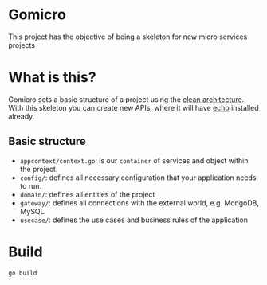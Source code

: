 Gomicro
=======

This project has the objective of being a skeleton for new micro services projects

# What is this?

Gomicro sets a basic structure of a project using the [clean architecture](https://blog.cleancoder.com/uncle-bob/2012/08/13/the-clean-architecture.html).  
With this skeleton you can create new APIs, where it will have [echo](https://echo.labstack.com/) installed already.

## Basic structure

* `appcontext/context.go`: is our `container` of services and object within the project.
* `config/`: defines all necessary configuration that your application needs to run.
* `domain/`: defines all entities of the project
* `gateway/`: defines all connections with the external world, e.g. MongoDB, MySQL
* `usecase/`: defines the use cases and business rules of the application

# Build

```sh
go build
```
